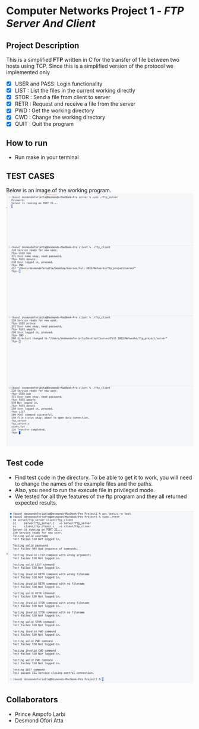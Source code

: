 
# Computer Networks Project 1 - *FTP Server And Client*

## Project Description
This is a simplified **FTP** written in C for the transfer of file between two hosts using TCP. Since this is a simplified version of the protocol we implemented only 
   - [X] USER and PASS: Login functionality
   - [X] LIST : List the files in the current working directly
   - [X] STOR : Send a file from client to server
   - [X] RETR : Request and receive a file from the server
   - [X] PWD  : Get the working directory 
   - [X] CWD  : Change the working directory 
   - [X] QUIT : Quit the program

## How to run
- Run make in your terminal
## TEST CASES
Below is an image of the working program. 
![Screenshot of the program](./login.png)

## Test code
- Find test code in the directory. To be able to get it to work, you will need to change the names of the example files and the paths.
- Also, you need to run the execute file in privileged mode. 
- We tested for all thye features of the ftp program and they all returned expected results.

![Screenshot of the test cases](./testscreenshot.png)

## Collaborators
- Prince Ampofo Larbi
- Desmond Ofori Atta
